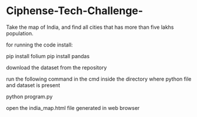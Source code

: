 # Ciphense-Tech-Challenge-

Take the map of India, and find all cities that has more than five lakhs population.

for running the code install:

pip install folium
pip install pandas

download the dataset from the repository

run the following command in the cmd inside the directory where python file and dataset is present

python program.py

open the india_map.html file generated in web browser
